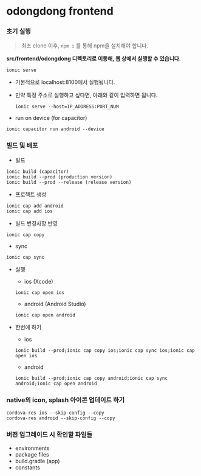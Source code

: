 # odongdong frontend

### 초기 실행

> 최초 clone 이후, `npm i` 를 통해 npm을 설치해야 합니다.

**src/frontend/odongdong 디렉토리로 이동해, 웹 상에서 실행할 수 있습니다.**

```
ionic serve
```

-   기본적으로 localhost:8100에서 실행됩니다.
-   만약 특정 주소로 실행하고 싶다면, 아래와 같이 입력하면 됩니다.

    ```
    ionic serve --host=IP_ADDRESS:PORT_NUM
    ```

-   run on device (for capacitor)

```
ionic capacitor run android --device
```

### 빌드 및 배포

-   빌드

```
ionic build (capacitor)
ionic build --prod (production version)
ionic build --prod --release (release version)
```

-   프로젝트 생성

```
ionic cap add android
ionic cap add ios
```

-   빌드 변경사항 반영

```
ionic cap copy
```

-   sync

```
ionic cap sync
```

-   실행

    -   ios (Xcode)

    ```
    ionic cap open ios
    ```

    -   android (Android Studio)

    ```
    ionic cap open android
    ```

-   한번에 하기

    -   ios

    ```
    ionic build --prod;ionic cap copy ios;ionic cap sync ios;ionic cap open ios
    ```

    -   android

    ```
    ionic build --prod;ionic cap copy android;ionic cap sync android;ionic cap open android
    ```

### native의 icon, splash 아이콘 업데이트 하기

```
cordova-res ios --skip-config --copy
cordova-res android --skip-config --copy
```

### 버전 업그레이드 시 확인할 파일들

-   environments
-   package files
-   build.gradle (app)
-   constants
